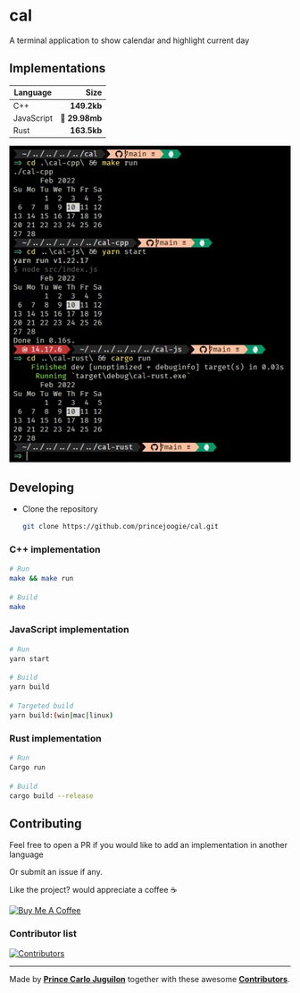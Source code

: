 # cal

A terminal application to show calendar and highlight current day

## Implementations

| Language   |          Size |
| ---------- | ------------: |
| C++        |   **149.2kb** |
| JavaScript | 🤣 **29.98mb** |
| Rust       |   **163.5kb** |

![img](sc.jpg)

## Developing

- Clone the repository

  ```bash
  git clone https://github.com/princejoogie/cal.git
  ```

### C++ implementation

```bash
# Run
make && make run

# Build
make
```

### JavaScript implementation

```bash
# Run
yarn start

# Build
yarn build

# Targeted build
yarn build:(win|mac|linux)
```

### Rust implementation

```bash
# Run
Cargo run

# Build
cargo build --release
```

## Contributing

Feel free to open a PR if you would like to add an implementation in another language

Or submit an issue if any.

Like the project? would appreciate a coffee ☕

[![Buy Me A Coffee](https://www.buymeacoffee.com/assets/img/custom_images/orange_img.png)](https://www.buymeacoffee.com/princejoogie)

### Contributor list

[![Contributors](https://contrib.rocks/image?repo=princejoogie/cal)](https://github.com/princejoogie/cal/graphs/contributors)

---

Made by [**Prince Carlo Juguilon**](https://princecaarlo.tech/) together with these awesome [**Contributors**](https://github.com/princejoogie/cal/graphs/contributors).
